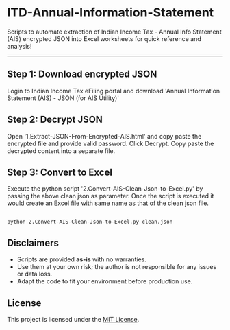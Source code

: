 # ITD-Annual-Information-Statement

Scripts to automate extraction of Indian Income Tax - Annual Info Statement (AIS) encrypted JSON into Excel worksheets for quick reference and analysis!

---

## Step 1: Download encrypted JSON

Login to Indian Income Tax eFiling portal and download 'Annual Information Statement (AIS) - JSON (for AIS Utility)'

## Step 2: Decrypt JSON 

Open '1.Extract-JSON-From-Encrypted-AIS.html' and copy paste the encrypted file and provide valid password. Click Decrypt. Copy paste the decrypted content into a separate file.

## Step 3: Convert to Excel

Execute the python script '2.Convert-AIS-Clean-Json-to-Excel.py' by passing the above clean json as parameter. Once the script is executed it would create an Excel file with same name as that of the clean json file.

```

python 2.Convert-AIS-Clean-Json-to-Excel.py clean.json

```


## Disclaimers

- Scripts are provided **as-is** with no warranties.  
- Use them at your own risk; the author is not responsible for any issues or data loss.  
- Adapt the code to fit your environment before production use.  

## License
This project is licensed under the [MIT License](LICENSE).  
